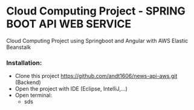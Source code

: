 # Cloud Computing Project - SPRING BOOT API WEB SERVICE 


Cloud Computing Project using Springboot and Angular with AWS Elastic Beanstalk

### Installation:
- Clone this project https://github.com/andt1606/news-api-aws.git (Backend)
- Open the project with IDE (Eclipse, IntelliJ,...)
- Open terminal:
  - sds

